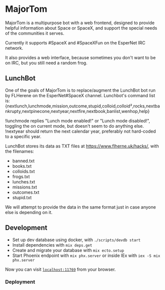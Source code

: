 # MajorTom
MajorTom is a multipurpose bot with a web frontend, designed to provide helpful information about Space or SpaceX, and
support the special needs of the communities it serves.

Currently it supports #SpaceX and #SpaceXFun on the EsperNet IRC network.

It also provides a web interface, because sometimes you don't want to be on IRC, but you still need a random frog.

## LunchBot
One of the goals of MajorTom is to replace/augment the LunchBot bot run by FLHerene on the EsperNet#SpaceX channel.
Lunchbot's command list is:
  {nextlunch,lunchmode,mission,outcome,stupid,colloid,colloid²,rocks,nextbankrupty,nextpinecone,nextyear,nextfire,nextbook,banlist,wenhop,help}

!lunchmode replies "Lunch mode enabled!" or "Lunch mode disabled!", toggling the on current mode, but doesn't seem to do anything else.
!nextyear should return the next calendar year, preferably not hard-coded to a specific year.

LunchBot stores its data as TXT files at https://www.flherne.uk/hacks/, with the filenames:
  * banned.txt
  * books.txt
  * colloids.txt
  * frogs.txt
  * lunches.txt
  * missions.txt
  * outcomes.txt
  * stupid.txt

We will attempt to provide the data in the same format just in case anyone else is depending on it.

## Development
  * Set up dev database using docker, with `./scripts/devdb start`
  * Install dependencies with `mix deps.get`
  * Create and migrate your database with `mix ecto.setup`
  * Start Phoenix endpoint with `mix phx.server` or inside IEx with `iex -S mix phx.server`

Now you can visit [`localhost:11769`](http://localhost:11769) from your browser.

### Deployment
